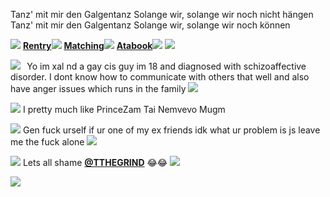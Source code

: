 Tanz' mit mir den Galgentanz
Solange wir, solange wir noch nicht hängen
Tanz' mit mir den Galgentanz
Solange wir, solange wir noch können

![](https://file.garden/aQGrUXVQel9xbBYT/IMG_2229.gif) [**Rentry**](https://rentry.co/nem)![](https://file.garden/aQGrUXVQel9xbBYT/IMG_2229.gif) [**Matching**](https://rentry.co/voidpetal)![](https://file.garden/aQGrUXVQel9xbBYT/IMG_2229.gif) [**Atabook**](https://mugm.atabook.org/)![](https://file.garden/aQGrUXVQel9xbBYT/IMG_2229.gif)
![](https://file.garden/aQGrUXVQel9xbBYT/IMG_2214.png)

![](https://file.garden/aQGrUXVQel9xbBYT/IMG_2227.png)⠀Yo im xal nd a gay cis guy im 18 and diagnosed with schizoaffective disorder. I dont know how to communicate with others that well and also have anger issues which runs in the family ![](https://file.garden/aQGrUXVQel9xbBYT/IMG_2226.gif)

![](https://file.garden/aQGrUXVQel9xbBYT/IMG_2227.png) I pretty much like PrinceZam Tai Nemvevo Mugm

![](https://file.garden/aQGrUXVQel9xbBYT/IMG_2227.png) Gen fuck urself if ur one of my ex friends idk what ur problem is js leave me the fuck alone ![](https://file.garden/aQGrUXVQel9xbBYT/IMG_2228.gif)

![](https://file.garden/aQGrUXVQel9xbBYT/IMG_2214.png) 
Lets all shame [**@TTHEGRIND**](https://github.com/TTHEGRIND) 😂😂
![](https://file.garden/aQGrUXVQel9xbBYT/01002B63-B52A-4552-8B9A-B55580BC2B3D.jpeg) 

<img src="https://komarev.com/ghpvc/?username=germanstare&label= owo&color=000000&style=water" align="left">

⠀

